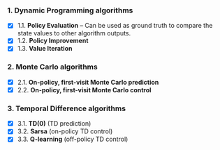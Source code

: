 ### 1. Dynamic Programming algorithms
- [x] 1.1. **Policy Evaluation** – Can be used as ground truth to compare the state values to other algorithm outputs.
- [x] 1.2. **Policy Improvement**
- [x] 1.3. **Value Iteration**

### 2. Monte Carlo algorithms
- [x] 2.1. **On-policy, first-visit Monte Carlo prediction**  
- [x] 2.2. **On-policy, first-visit Monte Carlo control**

### 3. Temporal Difference algorithms
- [x] 3.1. **TD(0)** (TD prediction)
- [x] 3.2. **Sarsa** (on-policy TD control)
- [x] 3.3. **Q-learning** (off-policy TD control)
